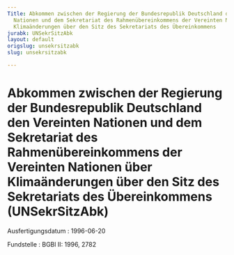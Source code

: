 ```yaml
---
Title: Abkommen zwischen der Regierung der Bundesrepublik Deutschland den Vereinten
  Nationen und dem Sekretariat des Rahmenübereinkommens der Vereinten Nationen über
  Klimaänderungen über den Sitz des Sekretariats des Übereinkommens
jurabk: UNSekrSitzAbk
layout: default
origslug: unsekrsitzabk
slug: unsekrsitzabk

---
```


# Abkommen zwischen der Regierung der Bundesrepublik Deutschland den Vereinten Nationen und dem Sekretariat des Rahmenübereinkommens der Vereinten Nationen über Klimaänderungen über den Sitz des Sekretariats des Übereinkommens (UNSekrSitzAbk)

Ausfertigungsdatum
:   1996-06-20

Fundstelle
:   BGBl II: 1996, 2782

